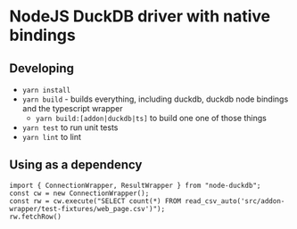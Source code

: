 # NodeJS DuckDB driver with native bindings

## Developing

- `yarn install`
- `yarn build` - builds everything, including duckdb, duckdb node bindings and the typescript wrapper
  - `yarn build:[addon|duckdb|ts]` to build one one of those things
- `yarn test` to run unit tests
- `yarn lint` to lint

## Using as a dependency

```
import { ConnectionWrapper, ResultWrapper } from "node-duckdb";
const cw = new ConnectionWrapper();
const rw = cw.execute("SELECT count(*) FROM read_csv_auto('src/addon-wrapper/test-fixtures/web_page.csv')");
rw.fetchRow()
```

